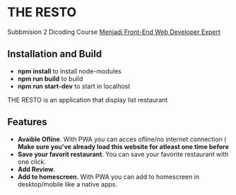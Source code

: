 # THE RESTO
Subbmision 2 Dicoding Course [Menjadi Front-End Web Developer Expert](https://www.dicoding.com/academies/219)

## Installation and Build
* **npm install** to install node-modules
* **npm run build** to build 
* **npm run start-dev** to start in localhost

THE RESTO is an application that display list restaurant

## Features 
* **Avaible Ofline**. With PWA you can acces ofline/no internet connection ( **Make sure you've already load this website for atleast one time before**
* **Save your favorit restaurant**. You can save your favorite restaurant with one click.
* **Add Review**.
* **Add to homescreen**. With PWA you can add to homescreen in desktop/mobile like a native apps.
